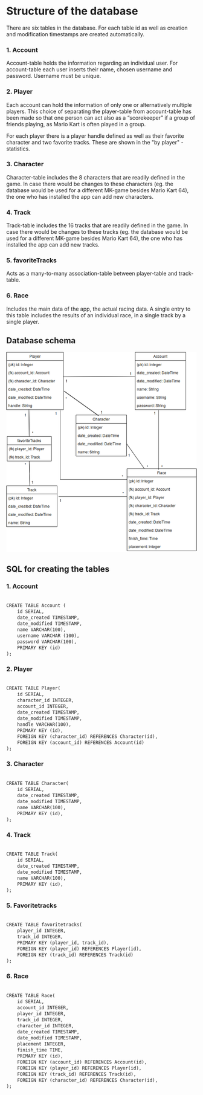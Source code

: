 # Structure of the database

There are six tables in the database. For each table id as well as creation and modification timestamps are created automatically. 

### 1. Account
Account-table holds the information regarding an individual user. For account-table each user inserts their name, chosen username and password. Username must be unique. 

### 2. Player
Each account can hold the information of only one or alternatively multiple players. This choice of separating the player-table from account-table has been made so that one person can act also as a “scorekeeper” if a group of friends playing, as Mario Kart is often played in a group.  

For each player there is a player handle defined as well as their favorite character and two favorite tracks. These are shown in the "by player" -statistics.

### 3. Character
Character-table includes the 8 characters that are readily defined in the game. In case there would be changes to these characters (eg. the database would be used for a different MK-game besides Mario Kart 64), the one who has installed the app can add new characters.

### 4. Track
Track-table includes the 16 tracks that are readily defined in the game. In case there would be changes to these tracks (eg. the database would be used for a different MK-game besides Mario Kart 64), the one who has installed the app can add new tracks. 

### 5. favoriteTracks
Acts as a many-to-many association-table between player-table and track-table.

### 6. Race 
Includes the main data of the app, the actual racing data. A single entry to this table includes the results of an individual race, in a single track by a single player.


## Database schema

![Database](https://github.com/saarasat/mariokart-stats/blob/master/documentation/Database%20schema%20-%20Mario%20Kart%20Statistics%204.1.png)




## SQL for creating the tables

### 1. Account
<pre><code>
CREATE TABLE Account (
    id SERIAL,
    date_created TIMESTAMP,
    date_modified TIMESTAMP,
    name VARCHAR(100),
    username VARCHAR (100),
    password VARCHAR(100),
    PRIMARY KEY (id)
);
</code></pre>

### 2. Player
<pre><code>
CREATE TABLE Player(
    id SERIAL,
    character_id INTEGER,
    account_id INTEGER,
    date_created TIMESTAMP,
    date_modified TIMESTAMP,
    handle VARCHAR(100),
    PRIMARY KEY (id),
    FOREIGN KEY (character_id) REFERENCES Character(id),
    FOREIGN KEY (account_id) REFERENCES Account(id)
);
</code></pre>

### 3. Character
<pre><code>
CREATE TABLE Character(
    id SERIAL,
    date_created TIMESTAMP,
    date_modified TIMESTAMP,
    name VARCHAR(100),
    PRIMARY KEY (id),
);
</code></pre>

### 4. Track
<pre><code>
CREATE TABLE Track(
    id SERIAL,
    date_created TIMESTAMP,
    date_modified TIMESTAMP,
    name VARCHAR(100),
    PRIMARY KEY (id),
);
</code></pre>

### 5. Favoritetracks
<pre><code>
CREATE TABLE favoritetracks(
    player_id INTEGER,
    track_id INTEGER,
    PRIMARY KEY (player_id, track_id),
    FOREIGN KEY (player_id) REFERENCES Player(id),
    FOREIGN KEY (track_id) REFERENCES Track(id)
);
</code></pre>

### 6. Race
<pre><code>
CREATE TABLE Race(
    id SERIAL,
    account_id INTEGER,
    player_id INTEGER,
    track_id INTEGER,
    character_id INTEGER,
    date_created TIMESTAMP,
    date_modified TIMESTAMP,
    placement INTEGER,
    finish_time TIME,
    PRIMARY KEY (id),
    FOREIGN KEY (account_id) REFERENCES Account(id),
    FOREIGN KEY (player_id) REFERENCES Player(id),
    FOREIGN KEY (track_id) REFERENCES Track(id),
    FOREIGN KEY (character_id) REFERENCES Character(id),
);
</code></pre>
